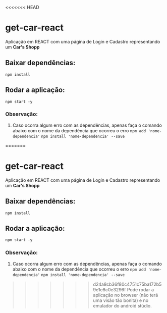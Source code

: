 <<<<<<< HEAD
# get-car-react

Aplicação em REACT com uma página de Login e Cadastro representando um <b>Car's Shopp</b>

## Baixar dependências:
```npm install```

## Rodar a aplicação:
```npm start -y```

### Observação:
1. Caso ocorra algum erro com as dependências, apenas faça o comando abaixo com o nome da dependência que ocorreu o erro
```npm add 'nome-dependencia'```
```npm install 'nome-dependencia' --save```

=======
# get-car-react

Aplicação em REACT com uma página de Login e Cadastro representando um <b>Car's Shopp</b>

## Baixar dependências:
```npm install```

## Rodar a aplicação:
```npm start -y```

### Observação:
1. Caso ocorra algum erro com as dependências, apenas faça o comando abaixo com o nome da dependência que ocorreu o erro
```npm add 'nome-dependencia'```
```npm install 'nome-dependencia' --save```

>>>>>>> d24a8cb36f80c4751c75ba172b59e1e8c0e3296f
Pode rodar a aplicação no browser (não terá uma visão tão bonita) e no emulador do android stúdio.
